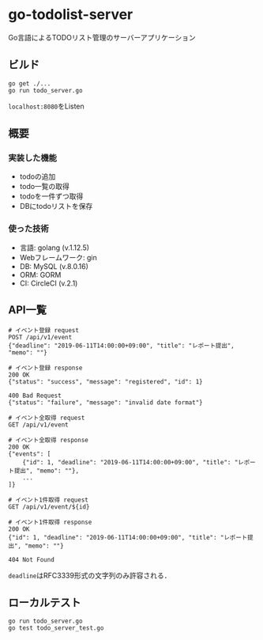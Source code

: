 # go-todolist-server
Go言語によるTODOリスト管理のサーバーアプリケーション

## ビルド
```
go get ./...
go run todo_server.go
```
`localhost:8080`をListen

## 概要
### 実装した機能
- todoの追加
- todo一覧の取得
- todoを一件ずつ取得
- DBにtodoリストを保存

### 使った技術
- 言語: golang (v.1.12.5)
- Webフレームワーク: gin
- DB: MySQL (v.8.0.16)
- ORM: GORM
- CI: CircleCI (v.2.1)

## API一覧
```
# イベント登録 request
POST /api/v1/event
{"deadline": "2019-06-11T14:00:00+09:00", "title": "レポート提出", "memo": ""}

# イベント登録 response
200 OK
{"status": "success", "message": "registered", "id": 1}

400 Bad Request
{"status": "failure", "message": "invalid date format"}
```

```
# イベント全取得 request
GET /api/v1/event

# イベント全取得 response
200 OK
{"events": [
    {"id": 1, "deadline": "2019-06-11T14:00:00+09:00", "title": "レポート提出", "memo": ""},
    ...
]}
```

```
# イベント1件取得 request
GET /api/v1/event/${id}

# イベント1件取得 response
200 OK
{"id": 1, "deadline": "2019-06-11T14:00:00+09:00", "title": "レポート提出", "memo": ""}

404 Not Found
```

`deadline`はRFC3339形式の文字列のみ許容される．

## ローカルテスト
```
go run todo_server.go
go test todo_server_test.go
```
